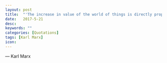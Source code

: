 ```yaml
---
layout: post
title:  "'The increase in value of the world of things is directly proportional to the decrease in value of the human world.'"
date:   2017-5-21
desc:
keywords: ""
categories: [Quotations]
tags: [Karl Marx]
icon:
---
```

― Karl Marx
